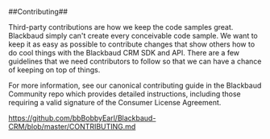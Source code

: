 ##Contributing##

Third-party contributions are how we keep the code samples great. Blackbaud simply can't create every conceivable code sample. We want to keep it as easy as possible to contribute changes that show others how to do cool things with the Blackbaud CRM SDK and API. There are a few guidelines that we need contributors to follow so that we can have a chance of keeping on top of things.

For more information, see our canonical contributing guide in the Blackbaud Community repo which provides detailed instructions, including those requiring a valid signature of the Consumer License Agreement.

<a href="https://github.com/bbBobbyEarl/Blackbaud-CRM/blob/master/CONTRIBUTING.md" target="_blank">https://github.com/bbBobbyEarl/Blackbaud-CRM/blob/master/CONTRIBUTING.md</a>